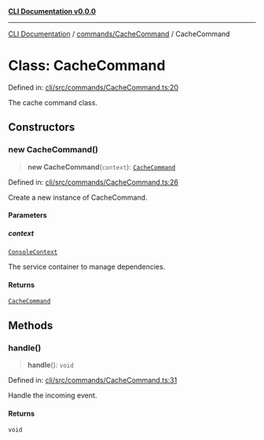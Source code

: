 [**CLI Documentation v0.0.0**](../../../README.md)

***

[CLI Documentation](../../../modules.md) / [commands/CacheCommand](../README.md) / CacheCommand

# Class: CacheCommand

Defined in: [cli/src/commands/CacheCommand.ts:20](https://github.com/stonemjs/cli/blob/918c4879f2a7715f30d46038936ca1a10bb41202/src/commands/CacheCommand.ts#L20)

The cache command class.

## Constructors

### new CacheCommand()

> **new CacheCommand**(`context`): [`CacheCommand`](CacheCommand.md)

Defined in: [cli/src/commands/CacheCommand.ts:26](https://github.com/stonemjs/cli/blob/918c4879f2a7715f30d46038936ca1a10bb41202/src/commands/CacheCommand.ts#L26)

Create a new instance of CacheCommand.

#### Parameters

##### context

[`ConsoleContext`](../../../declarations/interfaces/ConsoleContext.md)

The service container to manage dependencies.

#### Returns

[`CacheCommand`](CacheCommand.md)

## Methods

### handle()

> **handle**(): `void`

Defined in: [cli/src/commands/CacheCommand.ts:31](https://github.com/stonemjs/cli/blob/918c4879f2a7715f30d46038936ca1a10bb41202/src/commands/CacheCommand.ts#L31)

Handle the incoming event.

#### Returns

`void`
